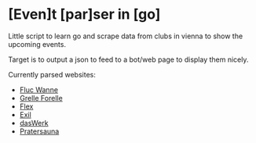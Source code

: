 # \[Even]t \[par]ser in \[go]

Little script to learn go and scrape data from clubs in vienna to show the upcoming events.

Target is to output a json to feed to a bot/web page to display them nicely.

Currently parsed websites:
- [Fluc Wanne](https://fluc.at/programm/2023_Flucwoche%d.html)
- [Grelle Forelle](https://www.grelleforelle.com/programm/)
- [Flex](https://flex.at/events/monat/)
- [Exil](https://exil1.ticket.io/)
- [dasWerk](https://www.daswerk.org/programm/)
- [Pratersauna](https://pratersauna.tv/programm/)
